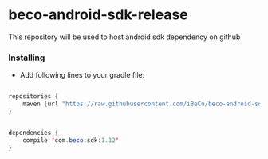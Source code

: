 # beco-android-sdk-release
This repository will be used to host android sdk dependency on github

### Installing
* Add following lines to your gradle file:

```java

repositories {
    maven {url "https://raw.githubusercontent.com/iBeCo/beco-android-sdk-release/release"}
}


dependencies {
    compile 'com.beco:sdk:1.12'
}
```
